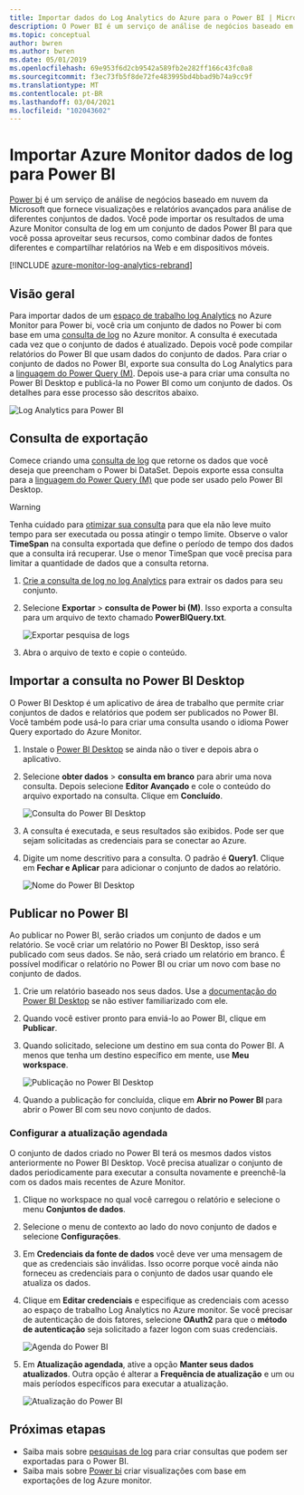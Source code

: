 ```yaml
---
title: Importar dados do Log Analytics do Azure para o Power BI | Microsoft Docs
description: O Power BI é um serviço de análise de negócios baseado em nuvem da Microsoft que fornece relatórios e visualizações avançadas para análise de diferentes conjuntos de dados.  Este artigo descreve como configurar e importar dados do Log Analytics para o Power BI e configurá-los para serem atualizados automaticamente.
ms.topic: conceptual
author: bwren
ms.author: bwren
ms.date: 05/01/2019
ms.openlocfilehash: 69e953f6d2cb9542a589fb2e282ff166c43fc0a8
ms.sourcegitcommit: f3ec73fb5f8de72fe483995bd4bbad9b74a9cc9f
ms.translationtype: MT
ms.contentlocale: pt-BR
ms.lasthandoff: 03/04/2021
ms.locfileid: "102043602"
---
```

# <a name="import-azure-monitor-log-data-into-power-bi"></a>Importar Azure Monitor dados de log para Power BI


[Power bi](https://powerbi.microsoft.com/documentation/powerbi-service-get-started/) é um serviço de análise de negócios baseado em nuvem da Microsoft que fornece visualizações e relatórios avançados para análise de diferentes conjuntos de dados.  Você pode importar os resultados de uma Azure Monitor consulta de log em um conjunto de dados Power BI para que você possa aproveitar seus recursos, como combinar dados de fontes diferentes e compartilhar relatórios na Web e em dispositivos móveis.

[!INCLUDE [azure-monitor-log-analytics-rebrand](../../../includes/azure-monitor-log-analytics-rebrand.md)]

## <a name="overview"></a>Visão geral
Para importar dados de um [espaço de trabalho log Analytics](../logs/manage-access.md) no Azure Monitor para Power bi, você cria um conjunto de dados no Power bi com base em uma [consulta de log](../logs/log-query-overview.md) no Azure monitor.  A consulta é executada cada vez que o conjunto de dados é atualizado.  Depois você pode compilar relatórios do Power BI que usam dados do conjunto de dados.  Para criar o conjunto de dados no Power BI, exporte sua consulta do Log Analytics para a [linguagem do Power Query (M)](/powerquery-m/power-query-m-language-specification).  Depois use-a para criar uma consulta no Power BI Desktop e publicá-la no Power BI como um conjunto de dados.  Os detalhes para esse processo são descritos abaixo.

![Log Analytics para Power BI](media/powerbi/overview.png)

## <a name="export-query"></a>Consulta de exportação
Comece criando uma [consulta de log](../logs/log-query-overview.md) que retorne os dados que você deseja que preencham o Power bi DataSet.  Depois exporte essa consulta para a [linguagem do Power Query (M)](/powerquery-m/power-query-m-language-specification) que pode ser usado pelo Power BI Desktop.

> [!WARNING]
> Tenha cuidado para [otimizar sua consulta](../logs/query-optimization.md) para que ela não leve muito tempo para ser executada ou possa atingir o tempo limite. Observe o valor **TimeSpan** na consulta exportada que define o período de tempo dos dados que a consulta irá recuperar. Use o menor TimeSpan que você precisa para limitar a quantidade de dados que a consulta retorna.

1. [Crie a consulta de log no log Analytics](../logs/log-analytics-tutorial.md) para extrair os dados para seu conjunto.
2. Selecione **Exportar**  >  **consulta de Power bi (M)**.  Isso exporta a consulta para um arquivo de texto chamado **PowerBIQuery.txt**. 

    ![Exportar pesquisa de logs](media/powerbi/export-analytics.png)

3. Abra o arquivo de texto e copie o conteúdo.

## <a name="import-query-into-power-bi-desktop"></a>Importar a consulta no Power BI Desktop
O Power BI Desktop é um aplicativo de área de trabalho que permite criar conjuntos de dados e relatórios que podem ser publicados no Power BI.  Você também pode usá-lo para criar uma consulta usando o idioma Power Query exportado do Azure Monitor. 

1. Instale o [Power BI Desktop](https://powerbi.microsoft.com/desktop/) se ainda não o tiver e depois abra o aplicativo.
2. Selecione **obter dados**  >  **consulta em branco** para abrir uma nova consulta.  Depois selecione **Editor Avançado** e cole o conteúdo do arquivo exportado na consulta. Clique em **Concluído**.

    ![Consulta do Power BI Desktop](media/powerbi/desktop-new-query.png)

5. A consulta é executada, e seus resultados são exibidos.  Pode ser que sejam solicitadas as credenciais para se conectar ao Azure.  
6. Digite um nome descritivo para a consulta.  O padrão é **Query1**. Clique em **Fechar e Aplicar** para adicionar o conjunto de dados ao relatório.

    ![Nome do Power BI Desktop](media/powerbi/desktop-results.png)



## <a name="publish-to-power-bi"></a>Publicar no Power BI
Ao publicar no Power BI, serão criados um conjunto de dados e um relatório.  Se você criar um relatório no Power BI Desktop, isso será publicado com seus dados.  Se não, será criado um relatório em branco.  É possível modificar o relatório no Power BI ou criar um novo com base no conjunto de dados.

1. Crie um relatório baseado nos seus dados.  Use a [documentação do Power BI Desktop](/power-bi/desktop-report-view) se não estiver familiarizado com ele.  
1. Quando você estiver pronto para enviá-lo ao Power BI, clique em **Publicar**.  
1. Quando solicitado, selecione um destino em sua conta do Power BI.  A menos que tenha um destino específico em mente, use **Meu workspace**.

    ![Publicação no Power BI Desktop](media/powerbi/desktop-publish.png)

1. Quando a publicação for concluída, clique em **Abrir no Power BI** para abrir o Power BI com seu novo conjunto de dados.


### <a name="configure-scheduled-refresh"></a>Configurar a atualização agendada
O conjunto de dados criado no Power BI terá os mesmos dados vistos anteriormente no Power BI Desktop.  Você precisa atualizar o conjunto de dados periodicamente para executar a consulta novamente e preenchê-la com os dados mais recentes de Azure Monitor.  

1. Clique no workspace no qual você carregou o relatório e selecione o menu **Conjuntos de dados**. 
1. Selecione o menu de contexto ao lado do novo conjunto de dados e selecione **Configurações**. 
1. Em **Credenciais da fonte de dados** você deve ver uma mensagem de que as credenciais são inválidas.  Isso ocorre porque você ainda não forneceu as credenciais para o conjunto de dados usar quando ele atualiza os dados.  
1. Clique em **Editar credenciais** e especifique as credenciais com acesso ao espaço de trabalho Log Analytics no Azure monitor. Se você precisar de autenticação de dois fatores, selecione **OAuth2** para que o **método de autenticação** seja solicitado a fazer logon com suas credenciais.

    ![Agenda do Power BI](media/powerbi/powerbi-schedule.png)

5. Em **Atualização agendada**, ative a opção **Manter seus dados atualizados**.  Outra opção é alterar a **Frequência de atualização** e um ou mais períodos específicos para executar a atualização.

    ![Atualização do Power BI](media/powerbi/powerbi-schedule-refresh.png)



## <a name="next-steps"></a>Próximas etapas
* Saiba mais sobre [pesquisas de log](../logs/log-query-overview.md) para criar consultas que podem ser exportadas para o Power BI.
* Saiba mais sobre [Power bi](https://powerbi.microsoft.com) criar visualizações com base em exportações de log Azure monitor.